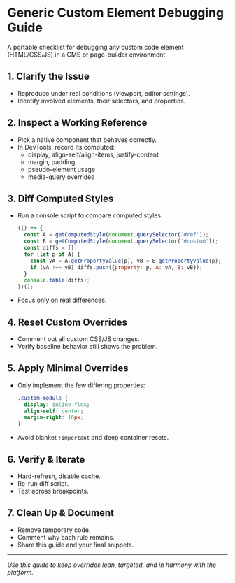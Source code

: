 
# Generic Custom Element Debugging Guide

A portable checklist for debugging any custom code element (HTML/CSS/JS) in a CMS or page-builder environment.

## 1. Clarify the Issue
- Reproduce under real conditions (viewport, editor settings).
- Identify involved elements, their selectors, and properties.

## 2. Inspect a Working Reference
- Pick a native component that behaves correctly.
- In DevTools, record its computed:
  - display, align-self/align-items, justify-content
  - margin, padding
  - pseudo-element usage
  - media-query overrides

## 3. Diff Computed Styles
- Run a console script to compare computed styles:
  ```js
  (() => {
    const A = getComputedStyle(document.querySelector('#ref'));
    const B = getComputedStyle(document.querySelector('#custom'));
    const diffs = [];
    for (let p of A) {
      const vA = A.getPropertyValue(p), vB = B.getPropertyValue(p);
      if (vA !== vB) diffs.push({property: p, A: vA, B: vB});
    }
    console.table(diffs);
  })();
  ```
- Focus only on real differences.

## 4. Reset Custom Overrides
- Comment out all custom CSS/JS changes.
- Verify baseline behavior still shows the problem.

## 5. Apply Minimal Overrides
- Only implement the few differing properties:
  ```css
  .custom-module {
    display: inline-flex;
    align-self: center;
    margin-right: 16px;
  }
  ```
- Avoid blanket `!important` and deep container resets.

## 6. Verify & Iterate
- Hard-refresh, disable cache.
- Re-run diff script.
- Test across breakpoints.

## 7. Clean Up & Document
- Remove temporary code.
- Comment why each rule remains.
- Share this guide and your final snippets.

---

*Use this guide to keep overrides lean, targeted, and in harmony with the platform.*